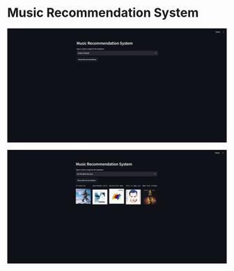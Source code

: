 # Music Recommendation System



![HomePage](https://github.com/Nadvee/MusicRecommendationSystem/blob/main/images/Home.jpg)

![HomePage2](https://github.com/Nadvee/MusicRecommendationSystem/blob/main/images/Recommendation%20.jpg)